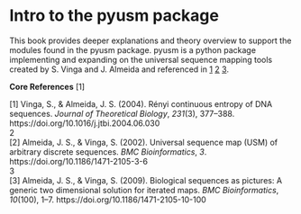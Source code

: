 # Intro to the pyusm package
This book provides deeper explanations and theory overview to support the modules found in the pyusm package. 
pyusm is a python package implementing and expanding on the universal sequence mapping tools created by S. Vinga and J. Almeida and referenced in [1](#1) [2](#2) [3](#3). 

**Core References**
<a class="id">[1]</a>
<div class="csl-entry">[1] Vinga, S., &#38; Almeida, J. S. (2004). Rényi continuous entropy of DNA sequences. <i>Journal of Theoretical Biology</i>, <i>231</i>(3), 377–388. https://doi.org/10.1016/j.jtbi.2004.06.030</div>
<a class="id">2</a>
<div class="csl-entry">[2] Almeida, J. S., &#38; Vinga, S. (2002). Universal sequence map (USM) of arbitrary discrete sequences. <i>BMC Bioinformatics</i>, <i>3</i>. https://doi.org/10.1186/1471-2105-3-6</div>
<a class="id">3</a>
<div class="csl-entry">[3] Almeida, J. S., &#38; Vinga, S. (2009). Biological sequences as pictures: A generic two dimensional solution for iterated maps. <i>BMC Bioinformatics</i>, <i>10</i>(100), 1–7. https://doi.org/10.1186/1471-2105-10-100</div>

